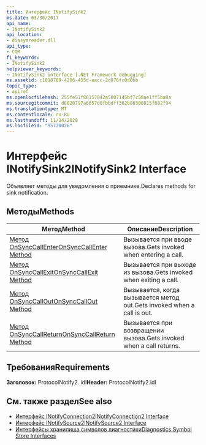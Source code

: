 ```yaml
---
title: Интерфейс INotifySink2
ms.date: 03/30/2017
api_name:
- INotifySink2
api_location:
- diasymreader.dll
api_type:
- COM
f1_keywords:
- INotifySink2
helpviewer_keywords:
- INotifySink2 interface [.NET Framework debugging]
ms.assetid: c1018789-4206-455d-aacc-2d876fc0d0bb
topic_type:
- apiref
ms.openlocfilehash: 255fe51f86157842a5807145bf7c58ae1ff5ba8a
ms.sourcegitcommit: d8020797a6657d0fbbdff362b80300815f682f94
ms.translationtype: MT
ms.contentlocale: ru-RU
ms.lasthandoff: 11/24/2020
ms.locfileid: "95720026"
---
```

# <a name="inotifysink2-interface"></a><span data-ttu-id="62d9f-102">Интерфейс INotifySink2</span><span class="sxs-lookup"><span data-stu-id="62d9f-102">INotifySink2 Interface</span></span>

<span data-ttu-id="62d9f-103">Объявляет методы для уведомления о приемнике.</span><span class="sxs-lookup"><span data-stu-id="62d9f-103">Declares methods for sink notification.</span></span>  
  
## <a name="methods"></a><span data-ttu-id="62d9f-104">Методы</span><span class="sxs-lookup"><span data-stu-id="62d9f-104">Methods</span></span>  
  
|<span data-ttu-id="62d9f-105">Метод</span><span class="sxs-lookup"><span data-stu-id="62d9f-105">Method</span></span>|<span data-ttu-id="62d9f-106">Описание</span><span class="sxs-lookup"><span data-stu-id="62d9f-106">Description</span></span>|  
|------------|-----------------|  
|[<span data-ttu-id="62d9f-107">Метод OnSyncCallEnter</span><span class="sxs-lookup"><span data-stu-id="62d9f-107">OnSyncCallEnter Method</span></span>](inotifysink2-onsynccallenter-method.md)|<span data-ttu-id="62d9f-108">Вызывается при вводе вызова.</span><span class="sxs-lookup"><span data-stu-id="62d9f-108">Gets invoked when entering a call.</span></span>|  
|[<span data-ttu-id="62d9f-109">Метод OnSyncCallExit</span><span class="sxs-lookup"><span data-stu-id="62d9f-109">OnSyncCallExit Method</span></span>](inotifysink2-onsynccallexit-method.md)|<span data-ttu-id="62d9f-110">Вызывается при выходе из вызова.</span><span class="sxs-lookup"><span data-stu-id="62d9f-110">Gets invoked when exiting a call.</span></span>|  
|[<span data-ttu-id="62d9f-111">Метод OnSyncCallOut</span><span class="sxs-lookup"><span data-stu-id="62d9f-111">OnSyncCallOut Method</span></span>](inotifysink2-onsynccallout-method.md)|<span data-ttu-id="62d9f-112">Вызывается, когда вызывается метод out.</span><span class="sxs-lookup"><span data-stu-id="62d9f-112">Gets invoked when a call is out.</span></span>|  
|[<span data-ttu-id="62d9f-113">Метод OnSyncCallReturn</span><span class="sxs-lookup"><span data-stu-id="62d9f-113">OnSyncCallReturn Method</span></span>](inotifysink2-onsynccallreturn-method.md)|<span data-ttu-id="62d9f-114">Вызывается при возвращении вызова.</span><span class="sxs-lookup"><span data-stu-id="62d9f-114">Gets invoked when a call returns.</span></span>|  
  
## <a name="requirements"></a><span data-ttu-id="62d9f-115">Требования</span><span class="sxs-lookup"><span data-stu-id="62d9f-115">Requirements</span></span>  

 <span data-ttu-id="62d9f-116">**Заголовок:** ProtocolNotify2. idl</span><span class="sxs-lookup"><span data-stu-id="62d9f-116">**Header:** ProtocolNotify2.idl</span></span>  
  
## <a name="see-also"></a><span data-ttu-id="62d9f-117">См. также раздел</span><span class="sxs-lookup"><span data-stu-id="62d9f-117">See also</span></span>

- [<span data-ttu-id="62d9f-118">Интерфейс INotifyConnection2</span><span class="sxs-lookup"><span data-stu-id="62d9f-118">INotifyConnection2 Interface</span></span>](inotifyconnection2-interface.md)
- [<span data-ttu-id="62d9f-119">Интерфейс INotifySource2</span><span class="sxs-lookup"><span data-stu-id="62d9f-119">INotifySource2 Interface</span></span>](inotifysource2-interface.md)
- [<span data-ttu-id="62d9f-120">Интерфейсы хранилища символов диагностики</span><span class="sxs-lookup"><span data-stu-id="62d9f-120">Diagnostics Symbol Store Interfaces</span></span>](diagnostics-symbol-store-interfaces.md)
